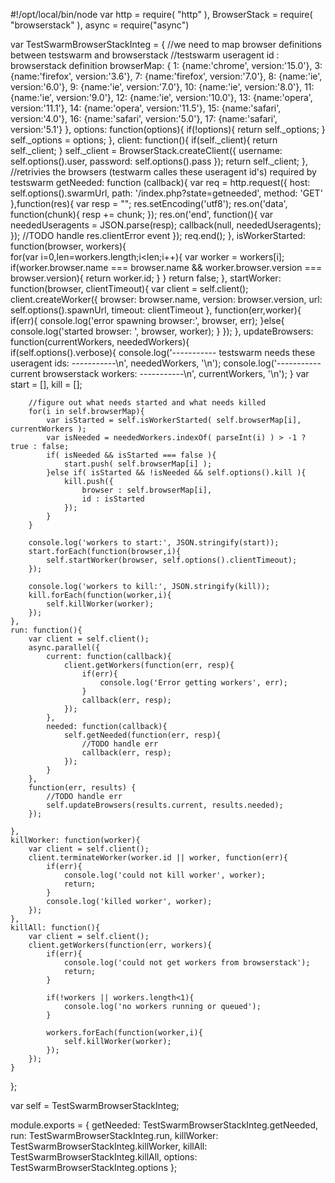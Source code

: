 #!/opt/local/bin/node
var http = require( "http" ),
    BrowserStack = require( "browserstack" ),
    async = require("async")
    
var TestSwarmBrowserStackInteg = {
    //we need to map browser definitions between testswarm and browserstack
    //testswarm useragent id : browserstack definition
    browserMap: {
        1: {name:'chrome', version:'15.0'},
        3: {name:'firefox', version:'3.6'},
        7: {name:'firefox', version:'7.0'},
        8: {name:'ie', version:'6.0'},
        9: {name:'ie', version:'7.0'},
        10: {name:'ie', version:'8.0'},
        11: {name:'ie', version:'9.0'},
        12: {name:'ie', version:'10.0'},
        13: {name:'opera', version:'11.1'},
        14: {name:'opera', version:'11.5'},
        15: {name:'safari', version:'4.0'},
        16: {name:'safari', version:'5.0'},
        17: {name:'safari', version:'5.1'}
    },
    options: function(options){
        if(!options){
            return self._options;
        }
        self._options = options;
    },
    client: function(){
        if(self._client){
            return self._client;
        }
        self._client = BrowserStack.createClient({
            username: self.options().user,
            password: self.options().pass
        });
        return self._client;
    },
    //retrivies the browsers (testwarm calles these useragent id's) required by testswarm
    getNeeded: function (callback){
        var req = http.request({
            host: self.options().swarmUrl,
            path: '/index.php?state=getneeded',
            method: 'GET'   
        },function(res){
            var resp = "";
            res.setEncoding('utf8');
            res.on('data', function(chunk){
                    resp += chunk;
            });
            res.on('end', function(){
                var neededUseragents = JSON.parse(resp);
                callback(null, neededUseragents);
            });
            //TODO handle res.clientError event
        });
        req.end();
    },
    isWorkerStarted: function(browser, workers){    
        for(var i=0,len=workers.length;i<len;i++){
            var worker = workers[i];
            if(worker.browser.name === browser.name && worker.browser.version === browser.version){
                return worker.id;
            }
        }
        return false;
    },
    startWorker: function(browser, clientTimeout){
        var client = self.client();
        client.createWorker({
            browser: browser.name,
            version: browser.version,
            url: self.options().spawnUrl,
            timeout: clientTimeout
        }, function(err,worker){
            if(err){
                console.log('error spawning browser:', browser, err);
            }else{
                console.log('started browser: ', browser, worker);
            }
        });
    },
    updateBrowsers: function(currentWorkers, neededWorkers){        
        if(self.options().verbose){
            console.log('----------- testswarm needs these useragent ids: -----------\n', neededWorkers, '\n');
            console.log('----------- current browserstack workers: -----------\n', currentWorkers, '\n');
        }
        var start = [],
        kill = [];
        
        //figure out what needs started and what needs killed
        for(i in self.browserMap){
            var isStarted = self.isWorkerStarted( self.browserMap[i], currentWorkers );
            var isNeeded = neededWorkers.indexOf( parseInt(i) ) > -1 ? true : false;
            if( isNeeded && isStarted === false ){
                start.push( self.browserMap[i] );
            }else if( isStarted && !isNeeded && self.options().kill ){
                kill.push({
                    browser : self.browserMap[i],
                    id : isStarted
                });
            }
        }        
        
        console.log('workers to start:', JSON.stringify(start));        
        start.forEach(function(browser,i){        
            self.startWorker(browser, self.options().clientTimeout);
        });        
        
        console.log('workers to kill:', JSON.stringify(kill));
        kill.forEach(function(worker,i){
            self.killWorker(worker);
        });
    },
    run: function(){
        var client = self.client();
        async.parallel({
            current: function(callback){
                client.getWorkers(function(err, resp){                    
                    if(err){
                        console.log('Error getting workers', err);    
                    }
                    callback(err, resp);
                });
            },
            needed: function(callback){
                self.getNeeded(function(err, resp){
                    //TODO handle err
                    callback(err, resp);
                });
            }
        },
        function(err, results) {
            //TODO handle err
            self.updateBrowsers(results.current, results.needed);
        });
        
    },
    killWorker: function(worker){
        var client = self.client();
        client.terminateWorker(worker.id || worker, function(err){
            if(err){
                console.log('could not kill worker', worker);
                return;
            }                
            console.log('killed worker', worker);
        });
    },
    killAll: function(){
        var client = self.client();
        client.getWorkers(function(err, workers){        
            if(err){
                console.log('could not get workers from browserstack');
                return;
            }
            
            if(!workers || workers.length<1){
                console.log('no workers running or queued');
            }
            
            workers.forEach(function(worker,i){
                self.killWorker(worker);
            });
        });
    }
};

var self = TestSwarmBrowserStackInteg;

module.exports = {
	getNeeded: TestSwarmBrowserStackInteg.getNeeded,
    run: TestSwarmBrowserStackInteg.run,
    killWorker: TestSwarmBrowserStackInteg.killWorker,
    killAll: TestSwarmBrowserStackInteg.killAll,
    options: TestSwarmBrowserStackInteg.options
};
